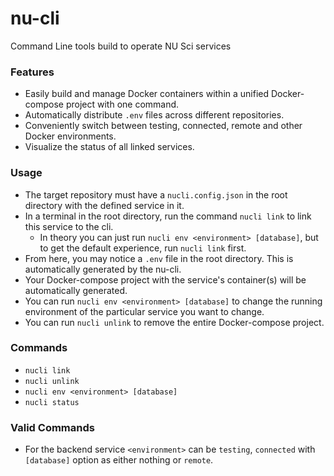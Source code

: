 # nu-cli
Command Line tools build to operate NU Sci services

### Features
- Easily build and manage Docker containers within a unified Docker-compose project with one command.
- Automatically distribute `.env` files across different repositories.
- Conveniently switch between testing, connected, remote and other Docker environments.
- Visualize the status of all linked services.

### Usage
- The target repository must have a `nucli.config.json` in the root directory with the defined service in it. 
- In a terminal in the root directory, run the command `nucli link` to link this service to the cli.
  - In theory you can just run `nucli env <environment> [database]`, but to get the default experience, run `nucli link` first.
- From here, you may notice a `.env` file in the root directory. This is automatically generated by the nu-cli.
- Your Docker-compose project with the service's container(s) will be automatically generated.
- You can run `nucli env <environment> [database]` to change the running environment of the particular service you want to change.
- You can run `nucli unlink` to remove the entire Docker-compose project.

### Commands
- `nucli link`
- `nucli unlink`
- `nucli env <environment> [database]`
- `nucli status`

### Valid Commands
- For the backend service `<environment>` can be `testing`, `connected` with `[database]` option as either nothing or `remote`.

